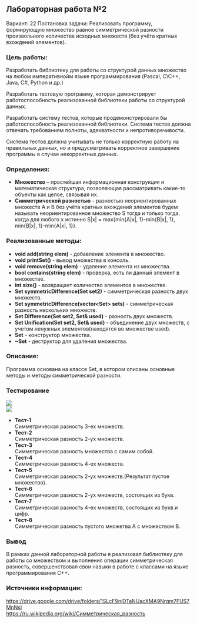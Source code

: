 # 
## Лабораторная работа №2
Вариант: 22
Постановка задачи: Реализовать программу, формирующую множество равное симметрической разности
произвольного количества исходных множеств (без учёта кратных вхождений элементов).

### Цель работы:
Разработать библиотеку для работы со структурой данных множество на любом императивнойм языке программирования (Pascal, C\C++, Java, C#, Python и др.)  

Разработать тестовую программу, которая демонстрирует работоспособность реализованной библиотеки работы со структурой данных.  

Разработать систему тестов, которые продемонстрировали бы работоспособность реализованной библиотеки. Система тестов должна отвечать требованиям полноты, адекватности и непротиворечивости.  

Система тестов должна учитывать не только корректную работу на правильных данных, но и предусматривать корректное завершение программы в случае некорректных данных.  

### Определения:
- **Множество** – простейшая информационная конструкция и математическая структура, позволяющая рассматривать какие-то объекты как целое, связывая их.
- **Симметрической разностью** - разностью неориентированных множеств A и B без учёта кратных вхождений элементов будем называть неориентированное множество S тогда и только тогда, когда для любого x истинно S|x| = max{min{A|x|, 1}-min{B|x|, 1}, min{B|x|, 1}-min{A|x|, 1}}.  
### Реализованные методы:  
- **void add(string elem)** - добавление элемента в множество.
- **void printSet()** - вывод множества в консоль.
- **void remove(string elem)** - удаление элемента из множества.
- **bool contains(string elem)** - проверка, есть ли данный элемент в множестве.
- **int size()** - возвращает количество элементов в множестве.
- **Set symmetricDifference(Set set2)** - симметрическая разность двух множеств.
- **Set symmetricDifference(vector\<Set\> sets)** - симметрическая разность нескольких множеств.
- **Set Difference(Set set2, Set& used)** - разность двух множеств.
- **Set Unification(Set set2, Set& used)** - объединение двух множеств, с учетом ненужных элементов(находятся во множестве used).
- **Set** - конструктор множества.
- **~Set** - деструктор для удаления множества.

### Описание:
Программа основана на классе Set, в котором описаны основные методы и методы симметрической разности.

### Тестирование 
![](https://github.com/iit-22170x/RPIIS/blob/e450a92812d1c365a7f97324e198be32c13c5413/sem2/img/LW2_test1.png)   
![](https://github.com/iit-22170x/RPIIS/blob/f695bce9b2af4a7429ce9f65d9ffaf30454d7e59/sem2/img/LW2_test2.png)    
- **Тест-1**  
Симметрическая разность 3-ех множеств.  
- **Тест-2**  
Симметрическая разность 2-ух множеств.  
- **Тест-3**  
Симметрическая разность множества с самим собой.  
- **Тест-4**  
Симметрическая разность 4-ех множеств.  
- **Тест-5**  
Симметрическая разность 2-ух множеств.(Результат пустое множество).  
- **Тест-6**  
Симметрическая разность 2-ух множеств, состоящих из букв.  
- **Тест-7**  
Симметрическая разность 4-ех множеств, состоящих из букв и цифр.  
- **Тест-8**  
Симметрическая разность пустого множетва A с множеством B.  

### Вывод 
В рамках данной лабораторной работы я реализовал библиотеку для работы со множеством и выполнения операции симметрическая разность, совершенствовал свои навыки в работе с классами на языке программирования С++.
### Источники информации:
https://drive.google.com/drive/folders/1SLcF9njDTaNUacXMA9Nrqm7FUS7MnNsI  
https://ru.wikipedia.org/wiki/Симметрическая_разность  